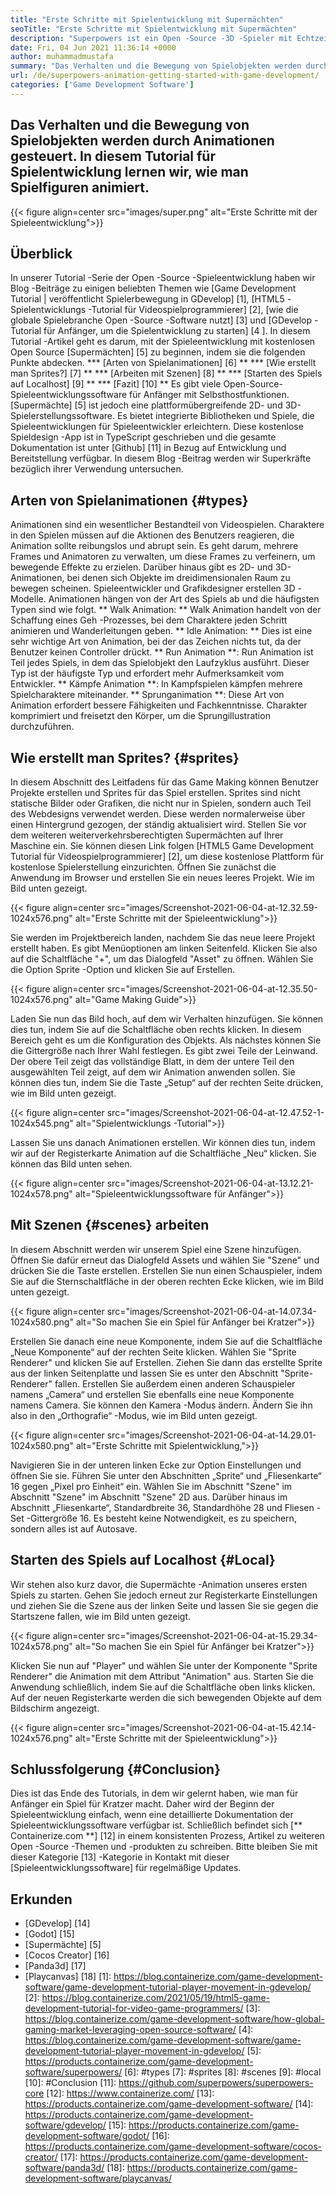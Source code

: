 ```yaml
---
title: "Erste Schritte mit Spielentwicklung mit Supermächten" 
seoTitle: "Erste Schritte mit Spielentwicklung mit Supermächten" 
description: "Superpowers ist ein Open -Source -3D -Spieler mit Echtzeitzusammenarbeit. In diesem Tutorial geht es darum, mit der Spieleentwicklung mit Supermächten zu beginnen." 
date: Fri, 04 Jun 2021 11:36:14 +0000
author: muhammadmustafa
summary: "Das Verhalten und die Bewegung von Spielobjekten werden durch Animationen gesteuert. In diesem Tutorial für Spielentwicklung lernen wir, wie man Spielfiguren animiert." 
url: /de/superpowers-animation-getting-started-with-game-development/
categories: ['Game Development Software']
---
```


## Das Verhalten und die Bewegung von Spielobjekten werden durch Animationen gesteuert. In diesem Tutorial für Spielentwicklung lernen wir, wie man Spielfiguren animiert.

{{< figure align=center src="images/super.png" alt="Erste Schritte mit der Spieleentwicklung">}}


## **Überblick**
In unserer Tutorial -Serie der Open -Source -Spieleentwicklung haben wir Blog -Beiträge zu einigen beliebten Themen wie [Game Development Tutorial | veröffentlicht Spielerbewegung in GDevelop] [1], [HTML5 -Spielentwicklungs -Tutorial für Videospielprogrammierer] [2], [wie die globale Spielebranche Open -Source -Software nutzt] [3] und [GDevelop -Tutorial für Anfänger, um die Spielentwicklung zu starten] [4 ]. In diesem Tutorial -Artikel geht es darum, mit der Spieleentwicklung mit kostenlosen Open Source [Supermächten] [5] zu beginnen, indem sie die folgenden Punkte abdecken.
  *** [Arten von Spielanimationen] [6] **
  *** [Wie erstellt man Sprites?] [7] **
  *** [Arbeiten mit Szenen] [8] **
  *** [Starten des Spiels auf Localhost] [9] **
  *** [Fazit] [10] **
Es gibt viele Open-Source-Spieleentwicklungssoftware für Anfänger mit Selbsthostfunktionen. [Supermächte] [5] ist jedoch eine plattformübergreifende 2D- und 3D-Spielerstellungssoftware. Es bietet integrierte Bibliotheken und Spiele, die Spieleentwicklungen für Spieleentwickler erleichtern. Diese kostenlose Spieldesign -App ist in TypeScript geschrieben und die gesamte Dokumentation ist unter [Github] [11] in Bezug auf Entwicklung und Bereitstellung verfügbar. In diesem Blog -Beitrag werden wir Superkräfte bezüglich ihrer Verwendung untersuchen.

## Arten von Spielanimationen {#types}
Animationen sind ein wesentlicher Bestandteil von Videospielen. Charaktere in den Spielen müssen auf die Aktionen des Benutzers reagieren, die Animation sollte reibungslos und abrupt sein. Es geht darum, mehrere Frames und Animatoren zu verwalten, um diese Frames zu verfeinern, um bewegende Effekte zu erzielen. Darüber hinaus gibt es 2D- und 3D-Animationen, bei denen sich Objekte im dreidimensionalen Raum zu bewegen scheinen. Spieleentwickler und Grafikdesigner erstellen 3D -Modelle. Animationen hängen von der Art des Spiels ab und die häufigsten Typen sind wie folgt.
** Walk Animation: ** Walk Animation handelt von der Schaffung eines Geh -Prozesses, bei dem Charaktere jeden Schritt animieren und Wanderleitungen geben.
** Idle Animation: ** Dies ist eine sehr wichtige Art von Animation, bei der das Zeichen nichts tut, da der Benutzer keinen Controller drückt.
** Run Animation **: Run Animation ist Teil jedes Spiels, in dem das Spielobjekt den Laufzyklus ausführt. Dieser Typ ist der häufigste Typ und erfordert mehr Aufmerksamkeit vom Entwickler.
** Kämpfe Animation **: In Kampfspielen kämpfen mehrere Spielcharaktere miteinander.
** Sprunganimation **: Diese Art von Animation erfordert bessere Fähigkeiten und Fachkenntnisse. Charakter komprimiert und freisetzt den Körper, um die Sprungillustration durchzuführen.

## Wie erstellt man Sprites? {#sprites}
In diesem Abschnitt des Leitfadens für das Game Making können Benutzer Projekte erstellen und Sprites für das Spiel erstellen. Sprites sind nicht statische Bilder oder Grafiken, die nicht nur in Spielen, sondern auch Teil des Webdesigns verwendet werden. Diese werden normalerweise über einen Hintergrund gezogen, der ständig aktualisiert wird.
Stellen Sie vor dem weiteren weiterverkehrsberechtigten Supermächten auf Ihrer Maschine ein. Sie können diesen Link folgen [HTML5 Game Development Tutorial für Videospielprogrammierer] [2], um diese kostenlose Plattform für kostenlose Spielerstellung einzurichten.
Öffnen Sie zunächst die Anwendung im Browser und erstellen Sie ein neues leeres Projekt. Wie im Bild unten gezeigt.

{{< figure align=center src="images/Screenshot-2021-06-04-at-12.32.59-1024x576.png" alt="Erste Schritte mit der Spieleentwicklung">}}

Sie werden im Projektbereich landen, nachdem Sie das neue leere Projekt erstellt haben. Es gibt Menüoptionen am linken Seitenfeld. Klicken Sie also auf die Schaltfläche "+", um das Dialogfeld "Asset" zu öffnen. Wählen Sie die Option Sprite -Option und klicken Sie auf Erstellen.

{{< figure align=center src="images/Screenshot-2021-06-04-at-12.35.50-1024x576.png" alt="Game Making Guide">}}

Laden Sie nun das Bild hoch, auf dem wir Verhalten hinzufügen. Sie können dies tun, indem Sie auf die Schaltfläche oben rechts klicken. In diesem Bereich geht es um die Konfiguration des Objekts.
Als nächstes können Sie die Gittergröße nach Ihrer Wahl festlegen. Es gibt zwei Teile der Leinwand. Der obere Teil zeigt das vollständige Blatt, in dem der untere Teil den ausgewählten Teil zeigt, auf dem wir Animation anwenden sollen. Sie können dies tun, indem Sie die Taste „Setup“ auf der rechten Seite drücken, wie im Bild unten gezeigt.

{{< figure align=center src="images/Screenshot-2021-06-04-at-12.47.52-1-1024x545.png" alt="Spielentwicklungs -Tutorial">}}

Lassen Sie uns danach Animationen erstellen. Wir können dies tun, indem wir auf der Registerkarte Animation auf die Schaltfläche „Neu“ klicken. Sie können das Bild unten sehen.

{{< figure align=center src="images/Screenshot-2021-06-04-at-13.12.21-1024x578.png" alt="Spieleentwicklungssoftware für Anfänger">}}


## Mit Szenen {#scenes} arbeiten
In diesem Abschnitt werden wir unserem Spiel eine Szene hinzufügen. Öffnen Sie dafür erneut das Dialogfeld Assets und wählen Sie "Szene" und drücken Sie die Taste erstellen. Erstellen Sie nun einen Schauspieler, indem Sie auf die Sternschaltfläche in der oberen rechten Ecke klicken, wie im Bild unten gezeigt.

{{< figure align=center src="images/Screenshot-2021-06-04-at-14.07.34-1024x580.png" alt="So machen Sie ein Spiel für Anfänger bei Kratzer">}}

Erstellen Sie danach eine neue Komponente, indem Sie auf die Schaltfläche „Neue Komponente“ auf der rechten Seite klicken. Wählen Sie "Sprite Renderer" und klicken Sie auf Erstellen. Ziehen Sie dann das erstellte Sprite aus der linken Seitenplatte und lassen Sie es unter den Abschnitt "Sprite-Renderer" fallen. Erstellen Sie außerdem einen anderen Schauspieler namens „Camera“ und erstellen Sie ebenfalls eine neue Komponente namens Camera.
Sie können den Kamera -Modus ändern. Ändern Sie ihn also in den „Orthografie“ -Modus, wie im Bild unten gezeigt.

{{< figure align=center src="images/Screenshot-2021-06-04-at-14.29.01-1024x580.png" alt="Erste Schritte mit Spielentwicklung,">}}

Navigieren Sie in der unteren linken Ecke zur Option Einstellungen und öffnen Sie sie. Führen Sie unter den Abschnitten „Sprite“ und „Fliesenkarte“ 16 gegen „Pixel pro Einheit“ ein. Wählen Sie im Abschnitt "Szene" im Abschnitt "Szene" im Abschnitt "Szene" 2D aus. Darüber hinaus im Abschnitt „Fliesenkarte“, Standardbreite 36, Standardhöhe 28 und Fliesen -Set -Gittergröße 16. Es besteht keine Notwendigkeit, es zu speichern, sondern alles ist auf Autosave.

## Starten des Spiels auf Localhost {#Local}
Wir stehen also kurz davor, die Supermächte -Animation unseres ersten Spiels zu starten. Gehen Sie jedoch erneut zur Registerkarte Einstellungen und ziehen Sie die Szene aus der linken Seite und lassen Sie sie gegen die Startszene fallen, wie im Bild unten gezeigt.

{{< figure align=center src="images/Screenshot-2021-06-04-at-15.29.34-1024x578.png" alt="So machen Sie ein Spiel für Anfänger bei Kratzer">}}

Klicken Sie nun auf "Player" und wählen Sie unter der Komponente "Sprite Renderer" die Animation mit dem Attribut "Animation" aus. Starten Sie die Anwendung schließlich, indem Sie auf die Schaltfläche oben links klicken. Auf der neuen Registerkarte werden die sich bewegenden Objekte auf dem Bildschirm angezeigt.

{{< figure align=center src="images/Screenshot-2021-06-04-at-15.42.14-1024x576.png" alt="Erste Schritte mit der Spieleentwicklung">}}


## Schlussfolgerung {#Conclusion}
Dies ist das Ende des Tutorials, in dem wir gelernt haben, wie man für Anfänger ein Spiel für Kratzer macht. Daher wird der Beginn der Spieleentwicklung einfach, wenn eine detaillierte Dokumentation der Spieleentwicklungssoftware verfügbar ist. Schließlich befindet sich [** Containerize.com **] [12] in einem konsistenten Prozess, Artikel zu weiteren Open -Source -Themen und -produkten zu schreiben. Bitte bleiben Sie mit dieser Kategorie [13] -Kategorie in Kontakt mit dieser [Spieleentwicklungssoftware] für regelmäßige Updates.

## Erkunden
  * [GDevelop] [14]
  * [Godot] [15]
  * [Supermächte] [5]
  * [Cocos Creator] [16]
  * [Panda3d] [17]
  * [Playcanvas] [18]
[1]: https://blog.containerize.com/game-development-software/game-development-tutorial-player-movement-in-gdevelop/
[2]: https://blog.containerize.com/2021/05/19/html5-game-development-tutorial-for-video-game-programmers/
[3]: https://blog.containerize.com/game-development-software/how-global-gaming-market-leveraging-open-source-software/
[4]: https://blog.containerize.com/game-development-software/game-development-tutorial-player-movement-in-gdevelop/
[5]: https://products.containerize.com/game-development-software/superpowers/
[6]: #types
[7]: #sprites
[8]: #scenes
[9]: #local
[10]: #Conclusion
[11]: https://github.com/superpowers/superpowers-core
[12]: https://www.containerize.com/
[13]: https://products.containerize.com/game-development-software/
[14]: https://products.containerize.com/game-development-software/gdevelop/
[15]: https://products.containerize.com/game-development-software/godot/
[16]: https://products.containerize.com/game-development-software/cocos-creator/
[17]: https://products.containerize.com/game-development-software/panda3d/
[18]: https://products.containerize.com/game-development-software/playcanvas/
